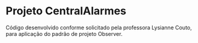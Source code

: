 # Projeto CentralAlarmes
Código desenvolvido conforme solicitado pela professora Lysianne Couto, para aplicação do padrão de projeto Observer.
